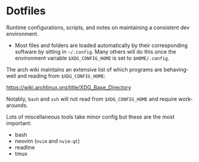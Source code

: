 # Dotfiles

Runtime configurations, scripts, and notes on maintaining a consistent dev environment.

* Most files and folders are loaded automatically by their corresponding software by sitting in `~/.config`. Many others will do this once the environment variable `$XDG_CONFIG_HOME` is set to `$HOME/.config`.

The arch wiki maintains an extensive list of which programs are behaving-well and reading from `$XDG_CONFIG_HOME`:


https://wiki.archlinux.org/title/XDG_Base_Directory


Notably, `bash` and `ssh` will not read from `$XDG_CONFIG_HOME` and require work-arounds.

Lots of miscellaneous tools take minor config but these are the most important:

* bash
* neovim (`nvim` and `nvim-qt`)
* readline
* tmux

